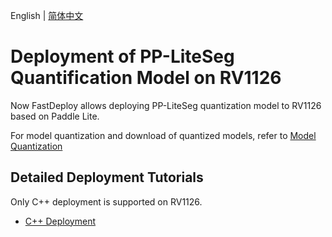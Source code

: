 English | [简体中文](README_CN.md)
# Deployment of PP-LiteSeg Quantification Model on RV1126
Now FastDeploy allows deploying PP-LiteSeg quantization model to RV1126 based on Paddle Lite. 

For model quantization and download of quantized models, refer to [Model Quantization](../quantize/README.md)


## Detailed Deployment Tutorials

Only C++ deployment is supported on RV1126.

- [C++ Deployment](cpp)
